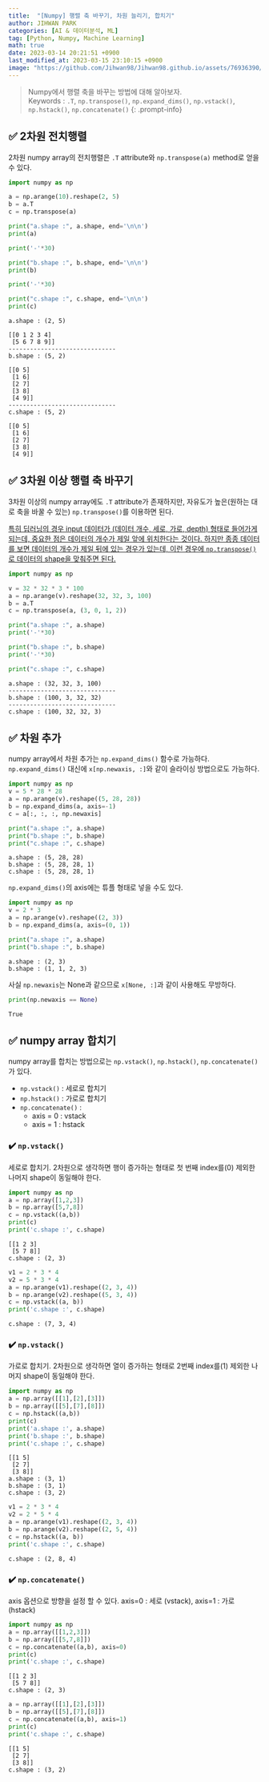 ```yaml
---
title:  "[Numpy] 행렬 축 바꾸기, 차원 늘리기, 합치기"
author: JIHWAN PARK
categories: [AI & 데이터분석, ML]
tag: [Python, Numpy, Machine Learning]
math: true
date: 2023-03-14 20:21:51 +0900
last_modified_at: 2023-03-15 23:10:15 +0900
image: "https://github.com/Jihwan98/Jihwan98.github.io/assets/76936390/e2f2ff47-5598-4a49-ace6-5c700bb077e5"
---
```

> Numpy에서 행렬 축을 바꾸는 방법에 대해 알아보자.  
> Keywords : `.T`, `np.transpose()`, `np.expand_dims()`, `np.vstack()`, `np.hstack()`, `np.concatenate()`
{: .prompt-info}


## ✅ 2차원 전치행렬

2차원 numpy array의 전치행렬은 `.T` attribute와 `np.transpose(a)` method로 얻을 수 있다.

```python
import numpy as np

a = np.arange(10).reshape(2, 5)
b = a.T
c = np.transpose(a)

print("a.shape :", a.shape, end='\n\n')
print(a)

print('-'*30)

print("b.shape :", b.shape, end='\n\n')
print(b)

print('-'*30)

print("c.shape :", c.shape, end='\n\n')
print(c)
```

```
a.shape : (2, 5)

[[0 1 2 3 4]
 [5 6 7 8 9]]
------------------------------
b.shape : (5, 2)

[[0 5]
 [1 6]
 [2 7]
 [3 8]
 [4 9]]
------------------------------
c.shape : (5, 2)

[[0 5]
 [1 6]
 [2 7]
 [3 8]
 [4 9]]
```

## ✅ 3차원 이상 행렬 축 바꾸기

3차원 이상의 numpy array에도 `.T` attribute가 존재하지만, 자유도가 높은(원하는 대로 축을 바꿀 수 있는) `np.transpose()`를 이용하면 된다.

<u>특히 딥러닝의 경우 input 데이터가 (데이터 개수, 세로, 가로, depth) 형태로 들어가게 되는데, 중요한 점은 데이터의 개수가 제일 앞에 위치한다는 것이다. 하지만 종종 데이터를 보면 데이터의 개수가 제일 뒤에 있는 경우가 있는데, 이런 경우에 `np.transpose()`로 데이터의 shape을 맞춰주면 된다.</u>

```python
import numpy as np

v = 32 * 32 * 3 * 100
a = np.arange(v).reshape(32, 32, 3, 100)
b = a.T
c = np.transpose(a, (3, 0, 1, 2))

print("a.shape :", a.shape)
print('-'*30)

print("b.shape :", b.shape)
print('-'*30)

print("c.shape :", c.shape)
```

```
a.shape : (32, 32, 3, 100)
------------------------------
b.shape : (100, 3, 32, 32)
------------------------------
c.shape : (100, 32, 32, 3)
```

## ✅ 차원 추가
numpy array에서 차원 추가는 `np.expand_dims()` 함수로 가능하다. `np.expand_dims()` 대신에 `x[np.newaxis, :]`와 같이 슬라이싱 방법으로도 가능하다.

```python
import numpy as np
v = 5 * 28 * 28
a = np.arange(v).reshape((5, 28, 28))
b = np.expand_dims(a, axis=-1)
c = a[:, :, :, np.newaxis]

print("a.shape :", a.shape)
print("b.shape :", b.shape)
print("c.shape :", c.shape)
```

```
a.shape : (5, 28, 28)
b.shape : (5, 28, 28, 1)
c.shape : (5, 28, 28, 1)
```

`np.expand_dims()`의 axis에는 튜플 형태로 넣을 수도 있다.

```python
import numpy as np
v = 2 * 3
a = np.arange(v).reshape((2, 3))
b = np.expand_dims(a, axis=(0, 1))

print("a.shape :", a.shape)
print("b.shape :", b.shape)
```

```
a.shape : (2, 3)
b.shape : (1, 1, 2, 3)
```

사실 `np.newaxis`는 None과 같으므로 `x[None, :]`과 같이 사용해도 무방하다.

```python
print(np.newaxis == None)
```

```
True
```

## ✅ numpy array 합치기
numpy array를 합치는 방법으로는 `np.vstack()`, `np.hstack()`, `np.concatenate()`가 있다.
- `np.vstack()` : 세로로 합치기
- `np.hstack()` : 가로로 합치기
- `np.concatenate()` :
    - axis = 0 : vstack
    - axis = 1 : hstack

### ✔️ `np.vstack()`
세로로 합치기. 2차원으로 생각하면 행이 증가하는 형태로 첫 번째 index를(0) 제외한 나머지 shape이 동일해야 한다.

```python
import numpy as np
a = np.array([1,2,3])
b = np.array([5,7,8])
c = np.vstack((a,b))
print(c)
print('c.shape :', c.shape)
```

```
[[1 2 3]
 [5 7 8]]
c.shape : (2, 3)
```

```python
v1 = 2 * 3 * 4
v2 = 5 * 3 * 4
a = np.arange(v1).reshape((2, 3, 4))
b = np.arange(v2).reshape((5, 3, 4))
c = np.vstack((a, b))
print('c.shape :', c.shape)
```

```
c.shape : (7, 3, 4)
```

### ✔️ `np.vstack()`
가로로 합치기. 2차원으로 생각하면 열이 증가하는 형태로 2번째 index를(1) 제외한 나머지 shape이 동일해야 한다.

```python
import numpy as np
a = np.array([[1],[2],[3]])
b = np.array([[5],[7],[8]])
c = np.hstack((a,b))
print(c)
print('a.shape :', a.shape)
print('b.shape :', b.shape)
print('c.shape :', c.shape)
```

```
[[1 5]
 [2 7]
 [3 8]]
a.shape : (3, 1)
b.shape : (3, 1)
c.shape : (3, 2)
```

```python
v1 = 2 * 3 * 4
v2 = 2 * 5 * 4
a = np.arange(v1).reshape((2, 3, 4))
b = np.arange(v2).reshape((2, 5, 4))
c = np.hstack((a, b))
print('c.shape :', c.shape)
```

```
c.shape : (2, 8, 4)
```

### ✔️ `np.concatenate()`
axis 옵션으로 방향을 설정 할 수 있다. axis=0 : 세로 (vstack), axis=1 : 가로 (hstack)

```python
import numpy as np
a = np.array([[1,2,3]])
b = np.array([[5,7,8]])
c = np.concatenate((a,b), axis=0)
print(c)
print('c.shape :', c.shape)
```

```
[[1 2 3]
 [5 7 8]]
c.shape : (2, 3)
```

```python
a = np.array([[1],[2],[3]])
b = np.array([[5],[7],[8]])
c = np.concatenate((a,b), axis=1)
print(c)
print('c.shape :', c.shape)
```

```
[[1 5]
 [2 7]
 [3 8]]
c.shape : (3, 2)
```